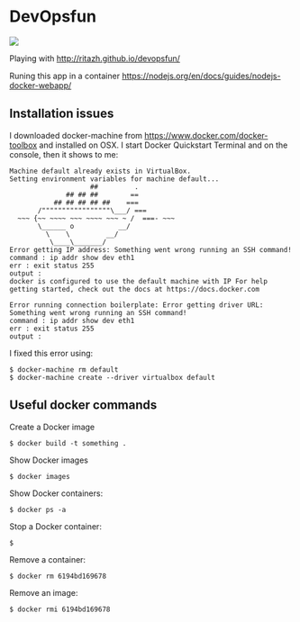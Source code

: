 # DevOpsfun
![](https://api.travis-ci.org/remojansen/DevOpsfun.svg)

Playing with http://ritazh.github.io/devopsfun/

Runing this app in a container https://nodejs.org/en/docs/guides/nodejs-docker-webapp/

## Installation issues
I downloaded docker-machine from https://www.docker.com/docker-toolbox and installed on OSX.
I start Docker Quickstart Terminal and on the console, then it shows to me:
```
Machine default already exists in VirtualBox. 
Setting environment variables for machine default...
                    ##         .
              ## ## ##        ==
           ## ## ## ## ##    ===
       /"""""""""""""""""\___/ ===
  ~~~ {~~ ~~~~ ~~~ ~~~~ ~~~ ~ /  ===- ~~~
       \______ o           __/
         \    \         __/
          \____\_______/
Error getting IP address: Something went wrong running an SSH command!
command : ip addr show dev eth1
err : exit status 255
output : 
docker is configured to use the default machine with IP For help getting started, check out the docs at https://docs.docker.com 

Error running connection boilerplate: Error getting driver URL: Something went wrong running an SSH command!
command : ip addr show dev eth1
err : exit status 255
output :
```
I fixed this error using:
```
$ docker-machine rm default
$ docker-machine create --driver virtualbox default
```

## Useful docker commands
Create a Docker image
```
$ docker build -t something .
```
Show Docker images
```
$ docker images
```
Show Docker containers:
```
$ docker ps -a
```
Stop a Docker container:
```
$ 
```
Remove a container:
```
$ docker rm 6194bd169678
```
Remove an image:
```
$ docker rmi 6194bd169678
```
